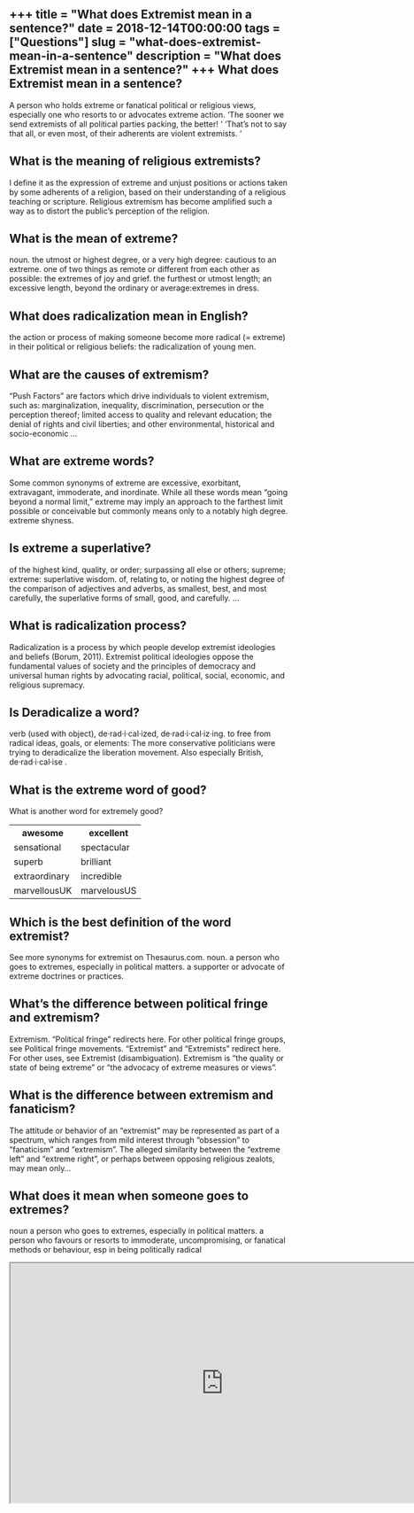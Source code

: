 +++
title = "What does Extremist mean in a sentence?"
date = 2018-12-14T00:00:00
tags = ["Questions"]
slug = "what-does-extremist-mean-in-a-sentence"
description = "What does Extremist mean in a sentence?"
+++
What does Extremist mean in a sentence?
---------------------------------------

A person who holds extreme or fanatical political or religious views, especially one who resorts to or advocates extreme action. ‘The sooner we send extremists of all political parties packing, the better! ‘ ‘That’s not to say that all, or even most, of their adherents are violent extremists. ‘

What is the meaning of religious extremists?
--------------------------------------------

I define it as the expression of extreme and unjust positions or actions taken by some adherents of a religion, based on their understanding of a religious teaching or scripture. Religious extremism has become amplified such a way as to distort the public’s perception of the religion.

What is the mean of extreme?
----------------------------

noun. the utmost or highest degree, or a very high degree: cautious to an extreme. one of two things as remote or different from each other as possible: the extremes of joy and grief. the furthest or utmost length; an excessive length, beyond the ordinary or average:extremes in dress.

What does radicalization mean in English?
-----------------------------------------

the action or process of making someone become more radical (= extreme) in their political or religious beliefs: the radicalization of young men.

What are the causes of extremism?
---------------------------------

“Push Factors” are factors which drive individuals to violent extremism, such as: marginalization, inequality, discrimination, persecution or the perception thereof; limited access to quality and relevant education; the denial of rights and civil liberties; and other environmental, historical and socio-economic …

What are extreme words?
-----------------------

Some common synonyms of extreme are excessive, exorbitant, extravagant, immoderate, and inordinate. While all these words mean “going beyond a normal limit,” extreme may imply an approach to the farthest limit possible or conceivable but commonly means only to a notably high degree. extreme shyness.

Is extreme a superlative?
-------------------------

of the highest kind, quality, or order; surpassing all else or others; supreme; extreme: superlative wisdom. of, relating to, or noting the highest degree of the comparison of adjectives and adverbs, as smallest, best, and most carefully, the superlative forms of small, good, and carefully. …

What is radicalization process?
-------------------------------

Radicalization is a process by which people develop extremist ideologies and beliefs (Borum, 2011). Extremist political ideologies oppose the fundamental values of society and the principles of democracy and universal human rights by advocating racial, political, social, economic, and religious supremacy.

Is Deradicalize a word?
-----------------------

verb (used with object), de·rad·i·cal·ized, de·rad·i·cal·iz·ing. to free from radical ideas, goals, or elements: The more conservative politicians were trying to deradicalize the liberation movement. Also especially British, de·rad·i·cal·ise .

What is the extreme word of good?
---------------------------------

What is another word for extremely good?

<table><tr><th>awesome</th><th>excellent</th></tr><tr><td>sensational</td><td>spectacular</td></tr><tr><td>superb</td><td>brilliant</td></tr><tr><td>extraordinary</td><td>incredible</td></tr><tr><td>marvellousUK</td><td>marvelousUS</td></tr></table>

Which is the best definition of the word extremist?
---------------------------------------------------

See more synonyms for extremist on Thesaurus.com. noun. a person who goes to extremes, especially in political matters. a supporter or advocate of extreme doctrines or practices.

What’s the difference between political fringe and extremism?
-------------------------------------------------------------

Extremism. “Political fringe” redirects here. For other political fringe groups, see Political fringe movements. “Extremist” and “Extremists” redirect here. For other uses, see Extremist (disambiguation). Extremism is “the quality or state of being extreme” or “the advocacy of extreme measures or views”.

What is the difference between extremism and fanaticism?
--------------------------------------------------------

The attitude or behavior of an “extremist” may be represented as part of a spectrum, which ranges from mild interest through “obsession” to “fanaticism” and “extremism”. The alleged similarity between the “extreme left” and “extreme right”, or perhaps between opposing religious zealots, may mean only…

What does it mean when someone goes to extremes?
------------------------------------------------

noun a person who goes to extremes, especially in political matters. a person who favours or resorts to immoderate, uncompromising, or fanatical methods or behaviour, esp in being politically radical

<iframe allow="accelerometer; autoplay; clipboard-write; encrypted-media; gyroscope; picture-in-picture" allowfullscreen="" class="__youtube_prefs__  epyt-is-override  no-lazyload" data-no-lazy="1" data-origheight="433" data-origwidth="770" data-skipgform_ajax_framebjll="" height="433" id="_ytid_71702" loading="lazy" src="https://www.youtube.com/embed/uX-AOi8kp2U?enablejsapi=1&autoplay=0&cc_load_policy=0&cc_lang_pref=&iv_load_policy=1&loop=0&modestbranding=0&rel=1&fs=1&playsinline=0&autohide=2&theme=dark&color=red&controls=1&" title="YouTube player" width="770"></iframe>